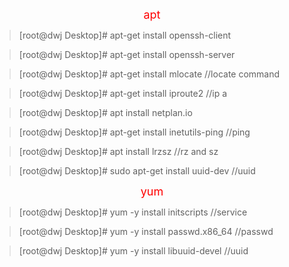 <font color=#FF0000 size=4> <p align="center">apt</p></font>

>[root@dwj Desktop]# apt-get install openssh-client

>[root@dwj Desktop]# apt-get install openssh-server

>[root@dwj Desktop]# apt-get install mlocate  //locate command

>[root@dwj Desktop]# apt-get install iproute2  //ip a

>[root@dwj Desktop]# apt install netplan.io

>[root@dwj Desktop]# apt-get install inetutils-ping   //ping

>[root@dwj Desktop]# apt install lrzsz    //rz and sz

>[root@dwj Desktop]# sudo apt-get install uuid-dev  //uuid

<font color=#FF0000 size=4> <p align="center">yum</p></font>

>[root@dwj Desktop]# yum -y install initscripts   //service

>[root@dwj Desktop]# yum -y install passwd.x86_64   //passwd

>[root@dwj Desktop]# yum -y install libuuid-devel  //uuid
